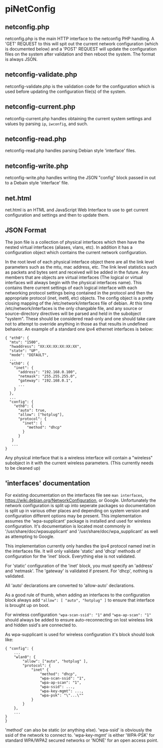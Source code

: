 # piNetConfig

## netconfig.php

netconfig.php is the main HTTP interface to the netconfig PHP handling.  A 'GET' REQUEST to this will spit out the current network configuration (which is documented below) and a 'POST' REQUEST will update the configuration files on the system after validation and then reboot the system.  The format is always JSON.

## netconfig-validate.php

netconfig-validate.php is the validation code for the configuration which is used before updating the configuration file(s) of the system.

## netconfig-current.php

netconfig-current.php handles obtaining the current system settings and values by parsing `ip`, `iwconfig`, and such.

## netconfig-read.php

netconfig-read.php handles parsing Debian style 'interface' files.

## netconfig-write.php

netconfig-write.php handles writing the JSON "config" block passed in out to a Debain style 'interface' file.

## net.html

net.html is an HTML and JavaScript Web Interface to use to get current configuration and settings and then to update them.

## JSON Format

The json file is a collection of physical interfaces which then have the nested virtual interfaces (aliases, vlans, etc).  In addition it has a configuration object which contains the current network configuration.

In the root level of each physical interface object there are all the link level parameters such as the mtu, mac address, etc.  The link level statistics such as packets and bytes sent and received will be added in the future.  Any members that are objects are virtual interfaces (The logical or virtual interfaces will always begin with the physical interfaces name).  This contains there current settings of each logical interface with each networking protocol settings being contained in the protocol and then the appropriate protocol (inet, inet6, etc) objects.  The config object is a pretty closing mapping of the /etc/network/interfaces file of debian.  At this time /etc/network/interfaces is the only changable file, and any source or source-directory directives will be parsed and held in the subobject "system".  These should be considered read-only and one should take care not to attempt to override anything in those as that results in undefined behavior.  An example of a standard one ipv4 ethernet interfaces is below:

```
{ "eth0": {
  "mtu": "1500",
  "hwaddress": "XX:XX:XX:XX:XX:XX",
  "state": "UP",
  "mode": "DEFAULT",
  ...
  "eth0": {
    "inet": {
      "address": "192.168.0.100",
      "netmask": "255.255.255.0",
      "gateway": "192.168.0.1",
      ...
    }
  },
  ...
  "config": {
    "eth0": {
      "auto": true,
      "allow": ["hotplug"],
      "protocol": {
        "inet": {
          "method": "dhcp"
        }
      }
   }
   ...
}
```

Any physical interface that is a wireless interface will contain a "wireless" subobject in it with the current wireless parameters.  (This currently needs to be cleaned up)


## 'interfaces' documentation

For existing documentation on the interfaces file see `man interfaces`, https://wiki.debian.org/NetworkConfiguration, or Google.  Unfortunately the network configuration is split up into seperate packages so documentation is split up in various other places and depending on system version and configuration different options may be present.  This implementation assumes the 'wpa-supplicant' package is installed and used for wireless configuration.  It's documentation is located most commonly in '/usr/share/doc/wpasupplicant' and '/usr/share/doc/wpa_supplicant' as well as attempting to Google.

This implementation currently only handles the ipv4 protocol named inet in the interfaces file.  It will only validate 'static' and 'dhcp' methods of configuration for the 'inet' block.  Everything else is not validated.

For 'static' configuration of the 'inet' block, you must specify an 'address' and 'netmask'.  The 'gateway' is validated if present.  For 'dhcp', nothing is validated.

All 'auto' declarations are converted to 'allow-auto' declarations.

As a good rule of thumb, when adding an interfaces to the configuration block always add `"allow": [ "auto", "hotplug" ]` to ensure that interface is brought up on boot.

For wireless configuration `"wpa-scan-ssid": "1"` and `"wpa-ap-scan": "1"` should always be added to ensure auto-reconnecting on lost wireless link and hidden ssid's are connected to.

As wpa-supplicant is used for wireless configuration it's block should look like:

```
{ "config": {
	...
	"wlan0": {
		"allow": ["auto", "hotplug" ],
		"protocol": {
			"inet" {
				"method": "dhcp",
				"wpa-scan-ssid": "1",
				"wpa-ap-scan": "1",
				"wpa-ssid": ...,
				"wpa-key-mgmt": ...,
				"wpa-psk": "\"...\""
			}
		}
	},
	...
}
}
```

'method' can also be static (or anything else).  'wpa-ssid' is obviously the ssid of the network to connect to.  'wpa-key-mgmt' is either 'WPA-PSK' for standard WPA/WPA2 secured networks or 'NONE' for an open access point.

